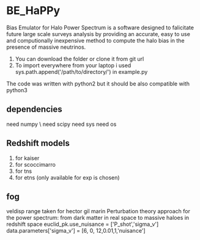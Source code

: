 # BE_HaPPy
Bias Emulator for Halo Power Spectrum is a software designed to falicitate future large scale surveys analysis by providing an accurate, easy to use and computionally inexpensive method to compute the halo bias in the presence of massive neutrinos.


1) You can download the folder or clone it from git url
2) To import everywhere from your laptop i used sys.path.append('/path/to/directory/') in example.py

The code was written with python2 but it should be also compatible with python3

dependencies
-------------
need numpy \\
need scipy
need sys
need os

Redshift models
---------------
1. for kaiser
2. for scoccimarro
3. for tns
4. for etns (only available for exp is chosen)

fog
-----
veldisp range taken for hector gil marin Perturbation theory approach for the power spectrum: from dark matter in
real space to massive haloes in redshift space
euclid_pk.use_nuisance = ['P_shot','sigma_v']
data.parameters['sigma_v'] = [6, 0, 12,0.01,1,'nuisance']
